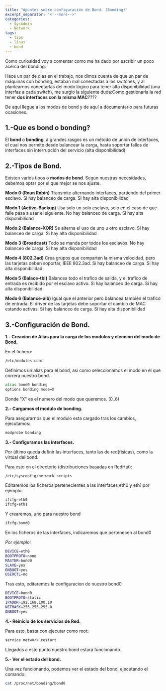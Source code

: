 ```yaml
---
title: "Apuntes sobre configuración de Bond. (Bonding)"
excerpt_separator: "<!--more-->"
categories:
  - SysAdmin
  - Network
tags:
  - tips
  - linux
  - bond
---
```

Como curiosidad voy a comentar como me ha dado por escribir un poco acerca del bonding.

Hace un par de dias en el trabajo, nos dimos cuenta de que un par de máquinas con bonding, estaban mal conectadas a los switches, y al plantearnos conectarlas del modo lógico para tener alta disponibilidad (una interfaz a cada switch), me surgio la siguiente duda:Como gestionaria la red tener **dos interfaces con la misma MAC**????
<!--more-->

De aquí llegue a los modos de bond y de aquí a documentarlo para futuras ocasiones.


## 1.-Que es bond o bonding?
El **bond** o **bonding**, a grandes rasgos es un método de unión de interfaces, el cual nos permite desde balancear la carga, hasta soportar fallos de interfaces sin interrupción del servicio (alta disponibilidad)


## 2.-Tipos de Bond.
Existen varios tipos o **modos de bond**. Segun nuestras necesidades, debemos optar por el que mejor se nos ajuste.


**Modo 0 (Roun Robin)**
Transmite alternando interfaces, partiendo del primer esclavo.
Si hay balanceo de carga.
Si hay alta disponibilidad


**Modo 1 (Active-Backup)**
Usa solo un solo esclavo, solo en el caso de que falle pasa a usar el siguiente.
No hay balanceo de carga.
Si hay alta disponibilidad


**Modo 2 (Balance-XOR)**
Se alterna el uso de uno u otro esclavo.
Si hay balanceo de carga.
Si hay alta disponibilidad


**Modo 3 (Broadcast)**
Todo se manda por todos los esclavos.
No hay balanceo de carga.
Si hay alta disponibilidad


**Modo 4 (802.3ad)**
Crea grupos que comparten la misma velocidad, pero las tarjetas deben soportar, IEEE 802.3ad.
Si hay balanceo de carga.
Si hay alta disponibilidad


**Modo 5 (Balace-tbl)**
Balancea todo el trafico de salida, y el trafico de entrada es recibido por el esclavo activo.
Si hay balanceo de carga.
Si hay alta disponibilidad


**Modo 6 (Balance-alb)**
Igual que el anterior pero balancea también el trafico de entrada. El driver de las tarjetas debe soportar el cambio de MAC estando activas.
Si hay balanceo de carga.
Si hay alta disponibilidad


## 3.-Configuración de Bond.

**1.- Creacion de Alias para la carga de los modulos y eleccion del modo de Bond.**

En el fichero:
```bash
/etc/modules.conf
```

Definimos un alias para el bond, así como seleccionamos el modo en el que correra nuestro bond.
```bash
alias bond0 bonding
options bonding mode=X
```

Donde "X" es el numero del modo que queremos. (0..6)

**2.- Cargamos el modulo de bonding.**

Para asegurarnos que el modulo esta cargado tras los cambios, ejecutamos:
```bash
modprobe bonding
```

**3.- Configuramos las interfaces.**

Por último queda definir las interfaces, tanto las de red(fisicas), como la virtual del bond.

Para esto en el directorio (distribuciones basadas en RedHat):
```bash
/etc/sysconfig/network-scripts
```

Editaremos los ficheros pertenecientes a las interfaces eth0 y eth1 por ejemplo:
```bash
ifcfg-eth0
ifcfg-eth1
```

Y crearemos, uno para nuestro bond
```bash
ifcfg-bond0
```

En los ficheros de las interfaces, indicaremos que pertenecen al bond0

*Por ejemplo:*
```bash
DEVICE=eth0
BOOTPROTO=none
MASTER=bond0
SLAVE=yes
ONBOOT=yes
USERCTL=no
```

Tras esto, editaremos la configuracion de nuestro bond0
```bash
DEVICE=bond0
BOOTPROTO=static
IPADDR=192.168.100.10
NETMASK=255.255.255.0
ONBOOT=yes
```

**4.- Reinicio de los servicios de Red.**

Para esto, basta con ejecutar como root:
```bash
service network restart
```

Llegados a este punto nuestro bond estará funcionando.

**5.- Ver el estado del bond.**

Una vez funcionando, podemos ver el estado del bond, ejecutando el comando:
```bash
cat /proc/net/bonding/bond0
```